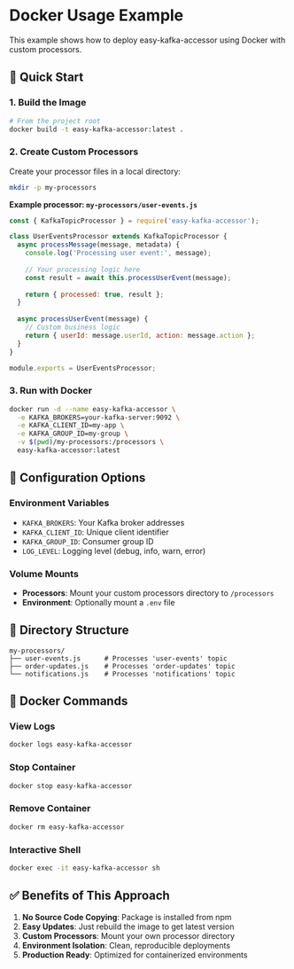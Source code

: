 # Docker Usage Example

This example shows how to deploy easy-kafka-accessor using Docker with custom processors.

## 🚀 Quick Start

### 1. Build the Image
```bash
# From the project root
docker build -t easy-kafka-accessor:latest .
```

### 2. Create Custom Processors
Create your processor files in a local directory:

```bash
mkdir -p my-processors
```

**Example processor: `my-processors/user-events.js`**
```javascript
const { KafkaTopicProcessor } = require('easy-kafka-accessor');

class UserEventsProcessor extends KafkaTopicProcessor {
  async processMessage(message, metadata) {
    console.log('Processing user event:', message);
    
    // Your processing logic here
    const result = await this.processUserEvent(message);
    
    return { processed: true, result };
  }
  
  async processUserEvent(message) {
    // Custom business logic
    return { userId: message.userId, action: message.action };
  }
}

module.exports = UserEventsProcessor;
```

### 3. Run with Docker
```bash
docker run -d --name easy-kafka-accessor \
  -e KAFKA_BROKERS=your-kafka-server:9092 \
  -e KAFKA_CLIENT_ID=my-app \
  -e KAFKA_GROUP_ID=my-group \
  -v $(pwd)/my-processors:/processors \
  easy-kafka-accessor:latest
```

## 🔧 Configuration Options

### Environment Variables
- `KAFKA_BROKERS`: Your Kafka broker addresses
- `KAFKA_CLIENT_ID`: Unique client identifier
- `KAFKA_GROUP_ID`: Consumer group ID
- `LOG_LEVEL`: Logging level (debug, info, warn, error)

### Volume Mounts
- **Processors**: Mount your custom processors directory to `/processors`
- **Environment**: Optionally mount a `.env` file

## 📁 Directory Structure
```
my-processors/
├── user-events.js      # Processes 'user-events' topic
├── order-updates.js    # Processes 'order-updates' topic
└── notifications.js    # Processes 'notifications' topic
```

## 🐳 Docker Commands

### View Logs
```bash
docker logs easy-kafka-accessor
```

### Stop Container
```bash
docker stop easy-kafka-accessor
```

### Remove Container
```bash
docker rm easy-kafka-accessor
```

### Interactive Shell
```bash
docker exec -it easy-kafka-accessor sh
```

## ✅ Benefits of This Approach

1. **No Source Code Copying**: Package is installed from npm
2. **Easy Updates**: Just rebuild the image to get latest version
3. **Custom Processors**: Mount your own processor directory
4. **Environment Isolation**: Clean, reproducible deployments
5. **Production Ready**: Optimized for containerized environments
